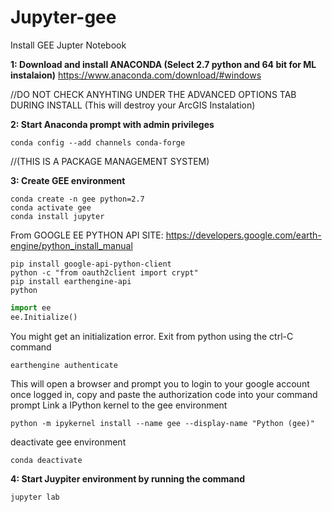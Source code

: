 # Jupyter-gee
Install GEE Jupter Notebook

**1: Download and install ANACONDA (Select 2.7 python and 64 bit for ML instalaion)**
https://www.anaconda.com/download/#windows

//DO NOT CHECK ANYHTING UNDER THE ADVANCED OPTIONS TAB DURING INSTALL (This will destroy your ArcGIS Instalation)

**2: Start Anaconda prompt with admin privileges**
```
conda config --add channels conda-forge
```
//(THIS IS A PACKAGE MANAGEMENT SYSTEM)

**3: Create GEE environment**
```
conda create -n gee python=2.7
conda activate gee
conda install jupyter
```
From GOOGLE EE PYTHON API SITE: 
https://developers.google.com/earth-engine/python_install_manual
```
pip install google-api-python-client
python -c "from oauth2client import crypt"
pip install earthengine-api
python
```
```python 
import ee
ee.Initialize()
```
You might get an initialization error.  Exit from python using the ctrl-C command
```
earthengine authenticate
```
This will open a browser and prompt you to login to your google account once logged in, copy and paste the authorization code into your command prompt
Link a IPython kernel to the gee environment
```
python -m ipykernel install --name gee --display-name "Python (gee)"
```
deactivate gee environment
```
conda deactivate
```
**4: Start Juypiter environment by running the command**
```
jupyter lab
```
